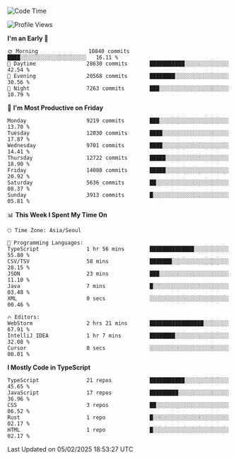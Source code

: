 <!--START_SECTION:waka-->
![Code Time](http://img.shields.io/badge/Code%20Time-7%2C267%20hrs%2058%20mins-blue)

![Profile Views](http://img.shields.io/badge/Profile%20Views-0-blue)

**I'm an Early 🐤** 

```text
🌞 Morning                10840 commits       ████░░░░░░░░░░░░░░░░░░░░░   16.11 % 
🌆 Daytime                28630 commits       ███████████░░░░░░░░░░░░░░   42.54 % 
🌃 Evening                20568 commits       ████████░░░░░░░░░░░░░░░░░   30.56 % 
🌙 Night                  7263 commits        ███░░░░░░░░░░░░░░░░░░░░░░   10.79 % 
```
📅 **I'm Most Productive on Friday** 

```text
Monday                   9219 commits        ███░░░░░░░░░░░░░░░░░░░░░░   13.70 % 
Tuesday                  12030 commits       ████░░░░░░░░░░░░░░░░░░░░░   17.87 % 
Wednesday                9701 commits        ████░░░░░░░░░░░░░░░░░░░░░   14.41 % 
Thursday                 12722 commits       █████░░░░░░░░░░░░░░░░░░░░   18.90 % 
Friday                   14080 commits       █████░░░░░░░░░░░░░░░░░░░░   20.92 % 
Saturday                 5636 commits        ██░░░░░░░░░░░░░░░░░░░░░░░   08.37 % 
Sunday                   3913 commits        █░░░░░░░░░░░░░░░░░░░░░░░░   05.81 % 
```


📊 **This Week I Spent My Time On** 

```text
🕑︎ Time Zone: Asia/Seoul

💬 Programming Languages: 
TypeScript               1 hr 56 mins        ██████████████░░░░░░░░░░░   55.80 % 
CSV/TSV                  58 mins             ███████░░░░░░░░░░░░░░░░░░   28.15 % 
JSON                     23 mins             ███░░░░░░░░░░░░░░░░░░░░░░   11.10 % 
Java                     7 mins              █░░░░░░░░░░░░░░░░░░░░░░░░   03.48 % 
XML                      0 secs              ░░░░░░░░░░░░░░░░░░░░░░░░░   00.46 % 

🔥 Editors: 
WebStorm                 2 hrs 21 mins       █████████████████░░░░░░░░   67.91 % 
IntelliJ IDEA            1 hr 7 mins         ████████░░░░░░░░░░░░░░░░░   32.08 % 
Cursor                   0 secs              ░░░░░░░░░░░░░░░░░░░░░░░░░   00.01 % 
```

**I Mostly Code in TypeScript** 

```text
TypeScript               21 repos            ███████████░░░░░░░░░░░░░░   45.65 % 
JavaScript               17 repos            █████████░░░░░░░░░░░░░░░░   36.96 % 
CSS                      3 repos             ██░░░░░░░░░░░░░░░░░░░░░░░   06.52 % 
Rust                     1 repo              █░░░░░░░░░░░░░░░░░░░░░░░░   02.17 % 
HTML                     1 repo              █░░░░░░░░░░░░░░░░░░░░░░░░   02.17 % 
```




 Last Updated on 05/02/2025 18:53:27 UTC
<!--END_SECTION:waka-->
